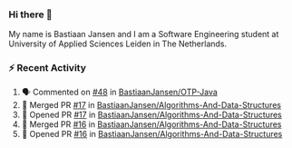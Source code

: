 ### Hi there 👋

My name is Bastiaan Jansen and I am a Software Engineering student at University of Applied Sciences Leiden in The Netherlands. 

### ⚡ Recent Activity
<!--START_SECTION:activity-->
1. 🗣 Commented on [#48](https://github.com/BastiaanJansen/OTP-Java/issues/48) in [BastiaanJansen/OTP-Java](https://github.com/BastiaanJansen/OTP-Java)
2. 🎉 Merged PR [#17](https://github.com/BastiaanJansen/Algorithms-And-Data-Structures/pull/17) in [BastiaanJansen/Algorithms-And-Data-Structures](https://github.com/BastiaanJansen/Algorithms-And-Data-Structures)
3. 💪 Opened PR [#17](https://github.com/BastiaanJansen/Algorithms-And-Data-Structures/pull/17) in [BastiaanJansen/Algorithms-And-Data-Structures](https://github.com/BastiaanJansen/Algorithms-And-Data-Structures)
4. 🎉 Merged PR [#16](https://github.com/BastiaanJansen/Algorithms-And-Data-Structures/pull/16) in [BastiaanJansen/Algorithms-And-Data-Structures](https://github.com/BastiaanJansen/Algorithms-And-Data-Structures)
5. 💪 Opened PR [#16](https://github.com/BastiaanJansen/Algorithms-And-Data-Structures/pull/16) in [BastiaanJansen/Algorithms-And-Data-Structures](https://github.com/BastiaanJansen/Algorithms-And-Data-Structures)
<!--END_SECTION:activity-->

<!--
**BastiaanJansen/BastiaanJansen** is a ✨ _special_ ✨ repository because its `README.md` (this file) appears on your GitHub profile.

Here are some ideas to get you started:

- 🔭 I’m currently working on ...
- 🌱 I’m currently learning ...
- 👯 I’m looking to collaborate on ...
- 🤔 I’m looking for help with ...
- 💬 Ask me about ...
- 📫 How to reach me: ...
- 😄 Pronouns: ...
- ⚡ Fun fact: ...
-->
